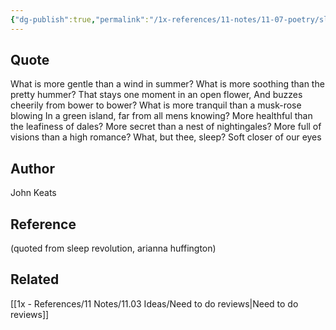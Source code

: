 ```yaml
---
{"dg-publish":true,"permalink":"/1x-references/11-notes/11-07-poetry/sleep-and-poetry-john-keats/"}
---
```



## Quote
What is more gentle than a wind in summer?
What is more soothing than the pretty hummer?
That stays one moment in an open flower,
And buzzes cheerily from bower to bower?
What is more tranquil than a musk-rose blowing
In a green island, far from all mens knowing?
More healthful than the leafiness of dales?
More secret than a nest of nightingales?
More full of visions than a high romance?
What, but thee, sleep? Soft closer of our eyes


## Author
John Keats

## Reference
(quoted from sleep revolution, arianna huffington)

## Related
[[1x - References/11 Notes/11.03 Ideas/Need to do reviews\|Need to do reviews]]